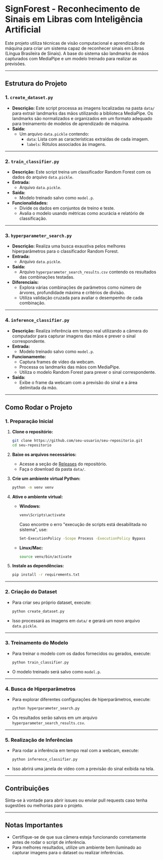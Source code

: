# SignForest - Reconhecimento de Sinais em Libras com Inteligência Artificial

Este projeto utiliza técnicas de visão computacional e aprendizado de máquina para criar um sistema capaz de reconhecer sinais em Libras (Língua Brasileira de Sinais). A base do sistema são landmarks de mãos capturados com MediaPipe e um modelo treinado para realizar as previsões.

---

## Estrutura do Projeto

### 1. `create_dataset.py`
- **Descrição:**
  Este script processa as imagens localizadas na pasta `data/` para extrair landmarks das mãos utilizando a biblioteca MediaPipe. Os landmarks são normalizados e organizados em um formato adequado para treinamento de modelos de aprendizado de máquina.
- **Saída:**
  - Um arquivo `data.pickle` contendo:
    - `data`: Lista com as características extraídas de cada imagem.
    - `labels`: Rótulos associados às imagens.

---

### 2. `train_classifier.py`
- **Descrição:**
  Este script treina um classificador Random Forest com os dados do arquivo `data.pickle`.
- **Entrada:**
  - Arquivo `data.pickle`.
- **Saída:**
  - Modelo treinado salvo como `model.p`.
- **Funcionalidades:**
  - Divide os dados em conjuntos de treino e teste.
  - Avalia o modelo usando métricas como acurácia e relatório de classificação.

---

### 3. `hyperparameter_search.py`
- **Descrição:**
  Realiza uma busca exaustiva pelos melhores hiperparâmetros para o classificador Random Forest.
- **Entrada:**
  - Arquivo `data.pickle`.
- **Saída:**
  - Arquivo `hyperparameter_search_results.csv` contendo os resultados das combinações testadas.
- **Diferenciais:**
  - Explora várias combinações de parâmetros como número de árvores, profundidade máxima e critérios de divisão.
  - Utiliza validação cruzada para avaliar o desempenho de cada combinação.

---

### 4. `inference_classifier.py`
- **Descrição:**
  Realiza inferência em tempo real utilizando a câmera do computador para capturar imagens das mãos e prever o sinal correspondente.
- **Entrada:**
  - Modelo treinado salvo como `model.p`.
- **Funcionamento:**
  - Captura frames de vídeo da webcam.
  - Processa os landmarks das mãos com MediaPipe.
  - Utiliza o modelo Random Forest para prever o sinal correspondente.
- **Saída:**
  - Exibe o frame da webcam com a previsão do sinal e a área delimitada da mão.

---

## Como Rodar o Projeto

### **1. Preparação Inicial**
1. **Clone o repositório:**
   ```bash
   git clone https://github.com/seu-usuario/seu-repositorio.git
   cd seu-repositorio
   ```

2. **Baixe os arquivos necessários:**
   - Acesse a seção de [Releases](https://github.com/seu-usuario/seu-repositorio/releases) do repositório.
   - Faça o download da pasta `data/`.

3. **Crie um ambiente virtual Python:**
   ```bash
   python -m venv venv
   ```

4. **Ative o ambiente virtual:**
   - **Windows:**
     ```bash
     venv\Scripts\activate
     ```
     Caso encontre o erro "execução de scripts está desabilitada no sistema", use:
     ```bash
     Set-ExecutionPolicy -Scope Process -ExecutionPolicy Bypass
     ```
   - **Linux/Mac:**
     ```bash
     source venv/bin/activate
     ```

5. **Instale as dependências:**
   ```bash
   pip install -r requirements.txt
   ```

---

### **2. Criação do Dataset**
- Para criar seu próprio dataset, execute:
  ```bash
  python create_dataset.py
  ```
- Isso processará as imagens em `data/` e gerará um novo arquivo `data.pickle`.

---

### **3. Treinamento do Modelo**
- Para treinar o modelo com os dados fornecidos ou gerados, execute:
  ```bash
  python train_classifier.py
  ```
- O modelo treinado será salvo como `model.p`.

---

### **4. Busca de Hiperparâmetros**
- Para explorar diferentes configurações de hiperparâmetros, execute:
  ```bash
  python hyperparameter_search.py
  ```
- Os resultados serão salvos em um arquivo `hyperparameter_search_results.csv`.

---

### **5. Realização de Inferências**
- Para rodar a inferência em tempo real com a webcam, execute:
  ```bash
  python inference_classifier.py
  ```
- Isso abrirá uma janela de vídeo com a previsão do sinal exibida na tela.

---

## Contribuições
Sinta-se à vontade para abrir issues ou enviar pull requests caso tenha sugestões ou melhorias para o projeto.

---

## Notas Importantes
- Certifique-se de que sua câmera esteja funcionando corretamente antes de rodar o script de inferência.
- Para melhores resultados, utilize um ambiente bem iluminado ao capturar imagens para o dataset ou realizar inferências.